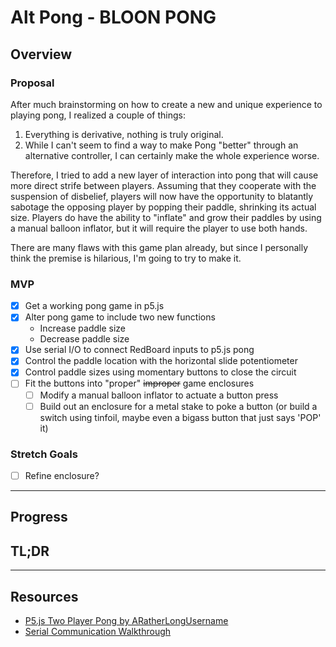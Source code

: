 # Alt Pong - BLOON PONG

## Overview

### Proposal

After much brainstorming on how to create a new and unique experience to playing pong, I realized a couple of things:

1. Everything is derivative, nothing is truly original.
2. While I can't seem to find a way to make Pong "better" through an alternative controller, I can certainly make the whole experience worse.

Therefore, I tried to add a new layer of interaction into pong that will cause more direct strife between players. Assuming that they cooperate with the suspension of disbelief, players will now have the opportunity to blatantly sabotage the opposing player by popping their paddle, shrinking its actual size. Players do have the ability to "inflate" and grow their paddles by using a manual balloon inflator, but it will require the player to use both hands.

There are many flaws with this game plan already, but since I personally think the premise is hilarious, I'm going to try to make it.

### MVP

- [x] Get a working pong game in p5.js
- [x] Alter pong game to include two new functions
  - Increase paddle size
  - Decrease paddle size
- [x] Use serial I/O to connect RedBoard inputs to p5.js pong
- [x] Control the paddle location with the horizontal slide potentiometer
- [x] Control paddle sizes using momentary buttons to close the circuit
- [ ] Fit the buttons into "proper" ~~improper~~ game enclosures
  - [ ] Modify a manual balloon inflator to actuate a button press
  - [ ] Build out an enclosure for a metal stake to poke a button (or build a switch using tinfoil, maybe even a bigass button that just says 'POP' it)

### Stretch Goals

- [ ] Refine enclosure?

---

## Progress

## TL;DR

---

## Resources

- [P5.js Two Player Pong by ARatherLongUsername](https://editor.p5js.org/ARatherLongUsername/sketches/ryo2_4GS7)
- [Serial Communication Walkthrough](https://itp.nyu.edu/physcomp/labs/labs-serial-communication/lab-serial-input-to-the-p5-js-ide/)
